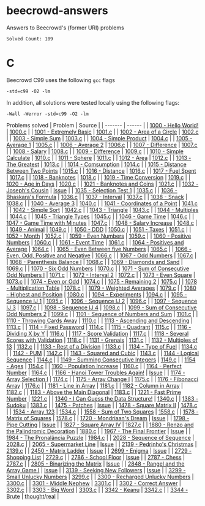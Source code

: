 # beecrowd-answers
Answers to Beecrowd's (former URI) problems

` Solved Count: 109 `

# C

Beecrowd C99 uses the following `gcc` flags

`-std=c99 -O2 -lm`

In addition, all solutions were tested locally using the following flags:

`-Wall -Werror -std=c99 -O2 -lm`

Problems solved
| Problem | Source |
| ------- | ------ |
| [1000 - Hello World!](https://judge.beecrowd.com/en/problems/view/1000) | [1000.c](src/C/1000.c) |
| [1001 - Extremely Basic](https://judge.beecrowd.com/en/problems/view/1001) | [1001.c](src/C/1001.c) |
| [1002 - Area of a Circle](https://judge.beecrowd.com/en/problems/view/1002) | [1002.c](src/C/1002.c) |
| [1003 - Simple Sum](https://judge.beecrowd.com/en/problems/view/1003) | [1003.c](src/C/1003.c) |
| [1004 - Simple Product](https://judge.beecrowd.com/en/problems/view/1004) | [1004.c](src/C/1004.c) |
| [1005 - Average 1](https://judge.beecrowd.com/en/problems/view/1005) | [1005.c](src/C/1005.c) |
| [1006 - Average 2](https://judge.beecrowd.com/en/problems/view/1006) | [1006.c](src/C/1006.c) |
| [1007 - Difference](https://judge.beecrowd.com/en/problems/view/1007) | [1007.c](src/C/1007.c) |
| [1008 - Salary](https://judge.beecrowd.com/en/problems/view/1008) | [1008.c](src/C/1008.c) |
| [1009 - Difference](https://judge.beecrowd.com/en/problems/view/1009) | [1009.c](src/C/1009.c) |
| [1010 - Simple Calculate](https://judge.beecrowd.com/en/problems/view/1010) | [1010.c](src/C/1010.c) |
| [1011 - Sphere](https://judge.beecrowd.com/en/problems/view/1011) | [1011.c](src/C/1011.c) |
| [1012 - Area](https://judge.beecrowd.com/en/problems/view/1012) | [1012.c](src/C/1012.c) |
| [1013 - The Greatest](https://judge.beecrowd.com/en/problems/view/1013) | [1013.c](src/C/1013.c) |
| [1014 - Comsumption](https://judge.beecrowd.com/en/problems/view/1014) | [1014.c](src/C/1014.c) |
| [1015 - Distance Between Two Points](https://judge.beecrowd.com/en/problems/view/1015) | [1015.c](src/C/1015.c) |
| [1016 - Distance](https://judge.beecrowd.com/en/problems/view/1016) | [1016.c](src/C/1016.c) |
| [1017 - Fuel Spent](https://judge.beecrowd.com/en/problems/view/1017) | [1017.c](src/C/1017.c) |
| [1018 - Banknotes](https://judge.beecrowd.com/en/problems/view/1018) | [1018.c](src/C/1018.c) |
| [1019 - Time Conversion](https://judge.beecrowd.com/en/problems/view/1019) | [1019.c](src/C/1019.c) |
| [1020 - Age in Days](https://judge.beecrowd.com/en/problems/view/1020) | [1020.c](src/C/1020.c) |
| [1021 - Banknotes and Coins](https://judge.beecrowd.com/en/problems/view/1021) | [1021.c](src/C/1021.c) |
| [1032 - Joseph's Cousin](https://judge.beecrowd.com/en/problems/view/1032) | [Issue](https://github.com/otavio-f/beecrowd-answers/issues/2) |
| [1035 - Selection Test 1](https://judge.beecrowd.com/en/problems/view/1035) | [1035.c](src/C/1035.c) |
| [1036 - Bhaskara's Formula](https://judge.beecrowd.com/en/problems/view/1036) | [1036.c](src/C/1036.c) |
| [1037 - Interval](https://judge.beecrowd.com/en/problems/view/1037) | [1037.c](src/C/1037.c) |
| [1038 - Snack](https://judge.beecrowd.com/en/problems/view/1038) | [1038.c](src/C/1038.c) |
| [1040 - Average 3](https://judge.beecrowd.com/en/problems/view/1040) | [1040.c](src/C/1040.c) |
| [1041 - Coordinates of a Point](https://judge.beecrowd.com/en/problems/view/1041) | [1041.c](src/C/1041.c) |
| [1042 - Simple Sort](https://judge.beecrowd.com/en/problems/view/1042) | [1042.c](src/C/1042.c) |
| [1043 - Triangle](https://judge.beecrowd.com/en/problems/view/1043) | [1043.c](src/C/1043.c) |
| [1044 - Multiples](https://judge.beecrowd.com/en/problems/view/1044) | [1044.c](src/C/1044.c) |
| [1045 - Triangle Types](https://judge.beecrowd.com/en/problems/view/1045) | [1045.c](src/C/1045.c) |
| [1046 - Game Time](https://judge.beecrowd.com/en/problems/view/1046) | [1046.c](src/C/1046.c) |
| [1047 - Game Time with Minutes](https://judge.beecrowd.com/en/problems/view/1047) | [1047.c](src/C/1047.c) |
| [1048 - Salary Increase](https://judge.beecrowd.com/en/problems/view/1048) | [1048.c](src/C/1048.c) |
| [1049 - Animal](https://judge.beecrowd.com/en/problems/view/1049) | [1049.c](src/C/1049.c) |
| [1050 - DDD](https://judge.beecrowd.com/en/problems/view/1050) | [1050.c](src/C/1050.c) |
| [1051 - Taxes](https://judge.beecrowd.com/en/problems/view/1051) | [1051.c](src/C/1051.c) |
| [1052 - Month](https://judge.beecrowd.com/en/problems/view/1052) | [1052.c](src/C/1052.c) |
| [1059 - Even Numbers](https://judge.beecrowd.com/en/problems/view/1059) | [1059.c](src/C/1059.c) |
| [1060 - Positive Numbers](https://judge.beecrowd.com/en/problems/view/1060) | [1060.c](src/C/1060.c) |
| [1061 - Event Time](https://judge.beecrowd.com/en/problems/view/1061) | [1061.c](src/C/1061.c) |
| [1064 - Positives and Average](https://judge.beecrowd.com/en/problems/view/1064) | [1064.c](src/C/1064.c) |
| [1065 - Even Between five Numbers](https://judge.beecrowd.com/en/problems/view/1065) | [1065.c](src/C/1065.c) |
| [1066 - Even, Odd, Positive and Negative](https://judge.beecrowd.com/en/problems/view/1066) | [1066.c](src/C/1066.c) |
| [1067 - Odd Numbers](https://judge.beecrowd.com/en/problems/view/1067) | [1067.c](src/C/1067.c) |
| [1068 - Parenthesis Balance I](https://judge.beecrowd.com/en/problems/view/1068) | [1068.c](src/C/1068.c) |
| [1069 - Diamonds and Sand](https://judge.beecrowd.com/en/problems/view/1069) | [1069.c](src/C/1069.c) |
| [1070 - Six Odd Numbers](https://judge.beecrowd.com/en/problems/view/1070) | [1070.c](src/C/1070.c) |
| [1071 - Sum of Consecutive Odd Numbers I](https://judge.beecrowd.com/en/problems/view/1071) | [1071.c](src/C/1071.c) |
| [1072 - Interval 2](https://judge.beecrowd.com/en/problems/view/1072) | [1072.c](src/C/1072.c) |
| [1073 - Even Square](https://judge.beecrowd.com/en/problems/view/1073) | [1073.c](src/C/1073.c) |
| [1074 - Even or Odd](https://judge.beecrowd.com/en/problems/view/1074) | [1074.c](src/C/1074.c) |
| [1075 - Remaining 2](https://judge.beecrowd.com/en/problems/view/1075) | [1075.c](src/C/1075.c) |
| [1078 - Multiplication Table](https://judge.beecrowd.com/en/problems/view/1078) | [1078.c](src/C/1078.c) |
| [1079 - Weighted Averages](https://judge.beecrowd.com/en/problems/view/1079) | [1079.c](src/C/1079.c) |
| [1080 - Highest and Position](https://judge.beecrowd.com/en/problems/view/1080) | [1080.c](src/C/1080.c) |
| [1094 - Experiments](https://judge.beecrowd.com/en/problems/view/1094) | [1094.c](src/C/1094.c) |
| [1095 - Sequence IJ 1](https://judge.beecrowd.com/en/problems/view/1095) | [1095.c](src/C/1095.c) |
| [1096 - Sequence IJ 2](https://judge.beecrowd.com/en/problems/view/1096) | [1096.c](src/C/1096.c) |
| [1097 - Sequence IJ 3](https://judge.beecrowd.com/en/problems/view/1097) | [1097.c](src/C/1097.c) |
| [1098 - Sequence IJ 4](https://judge.beecrowd.com/en/problems/view/1098) | [1098.c](src/C/1098.c) |
| [1099 - Sum of Consecutive Odd Numbers 2](https://judge.beecrowd.com/en/problems/view/1099) | [1099.c](src/C/1099.c) |
| [1101 - Sequence of Numbers and Sum](https://judge.beecrowd.com/en/problems/view/1101) | [1101.c](src/C/1101.c) |
| [1110 - Throwing Cards Away](https://judge.beecrows.com/en/problems/view/1110) | [1110.c](src/C/1110.c) |
| [1113 - Ascending and Descending](https://judge.beecrowd.com/en/problems/view/1113) | [1113.c](src/C/1113.c) |
| [1114 - Fixed Password](https://judge.beecrowd.com/en/problems/view/1114) | [1114.c](src/C/1114.c) |
| [1115 - Quadrant](https://judge.beecrowd.com/en/problems/view/1115) | [1115.c](src/C/1115.c) |
| [1116 - Dividing X by Y](https://judge.beecrowd.com/en/problems/view/1116) | [1116.c](src/C/1116.c) |
| [1117 - Score Validation](https://judge.beecrowd.com/en/problems/view/1117) | [1117.c](src/C/1117.c) |
| [1118 - Several Scores with Validation](https://judge.beecrowd.com/en/problems/view/1118) | [1118.c](src/C/1118.c) |
| [1131 - Grenais](https://judge.beecrowd.com/en/problems/view/1131) | [1131.c](src/C/1131.c) |
| [1132 - Multiples of 13](https://judge.beecrowd.com/en/problems/view/1132) | [1132.c](src/C/1132.c) |
| [1133 - Rest of a Division](https://judge.beecrowd.com/en/problems/view/1133) | [1133.c](src/C/1133.c) |
| [1134 - Type of Fuel](https://judge.beecrowd.com/en/problems/view/1134) | [1134.c](src/C/1134.c) |
| [1142 - PUM](https://judge.beecrowd.com/en/problems/view/1142) | [1142.c](src/C/1142.c) |
| [1143 - Squared and Cubic](https://judge.beecrowd.com/en/problems/view/1143) | [1143.c](src/C/1143.c) |
| [1144 - Logical Sequence](https://judge.beecrowd.com/en/problems/view/1144) | [1144.c](src/C/1144.c) |
| [1149 - Summing Consecutive Integers](https://judge.beecrowd.com/en/problems/view/1149) | [1149.c](src/C/1149.c) |
| [1154 - Ages](https://judge.beecrowd.com/en/problems/view/1154) | [1154.c](src/C/1154.c) |
| [1160 - Population Increase](https://judge.beecrowd.com/en/problems/view/1160) | [1160.c](src/C/1160.c) |
| [1164 - Perfect Number](https://judge.beecrowd.com/en/problems/view/1164) | [1164.c](src/C/1164.c) |
| [1166 - Hanoi Tower Troubles Again!](https://judge.beecrowd.com/en/problems/view/1166) | [Issue](https://github.com/otavio-f/beecrowd-answers/issues/2) |
| [1174 - Array Selection I](https://judge.beecrowd.com/en/problems/view/1174) | [1174.c](src/C/1174.c) |
| [1175 - Array Change I](https://judge.beecrowd.com/en/problems/view/1175) | [1175.c](src/C/1175.c) |
| [1176 - Fibonacci Array](https://judge.beecrowd.com/en/problems/view/1176) | [1176.c](src/C/1176.c) |
| [1181 - Line in Array](https://judge.beecrowd.com/en/problems/view/1181) | [1181.c](src/C/1181.c) |
| [1182 - Column in Array](https://judge.beecrowd.com/en/problems/view/1182) | [1182.c](src/C/1182.c) |
| [1183 - Above the Main Diagonal](https://judge.beecrowd.com/en/problems/view/1183) | [1183.c](src/C/1183.c) |
| [1221 - Fast Prime Number](https://judge.beecrowd.com/en/problems/view/1221) | [1221.c](src/C/1221.c) |
| [1340 - I Can Guess the Data Structure!](https://judge.beecrowd.com/en/problems/view/1340) | [1340.c](src/C/1340.c) |
| [1383 - Sudoku](https://judge.beecrowd.com/en/problems/view/1383) | [1383.c](src/C/1383.c) |
| [1475 - Patches](https://judge.beecrowd.com/en/problems/view/1475) | [Issue](https://github.com/otavio-f/beecrowd-answers/issues/2) |
| [1478 - Square Matrix II](https://judge.beecrowd.com/en/problems/view/1478) | [1478.c](src/C/1478.c) |
| [1534 - Array 123](https://judge.beecrowd.com/en/problems/view/1534) | [1534.c](src/C/1534.c) |
| [1558 - Sum of Two Squares](https://judge.beecrowd.com/en/problems/view/1558) | [1558.c](src/C/1558.c) |
| [1578 - Matrix of Squares](https://judge.beecrowd.com/en/problems/view/1578) | [1578.c](src/C/1578.c) |
| [1720 - Mondriaan's Dream](https://judge.beecrowd.com/en/problems/view/1720) | [Issue](https://github.com/otavio-f/beecrowd-answers/issues/2) |
| [1798 - Pipe Cutting](https://judge.beecrowd.com/en/problems/view/1798) | [Issue](https://github.com/otavio-f/beecrowd-answers/issues/2) |
| [1827 - Square Array IV](https://judge.beecrowd.com/en/problems/view/1827) | [1827.c](src/C/1827.c) |
| [1880 - Renzo and the Palindromic Decoration](https://judge.beecrowd.com/en/problems/view/1880) | [1880.c](src/C/1880.c) |
| [1967 - The Final Frontier](https://judge.beecrowd.com/en/problems/view/1967) | [Issue](https://github.com/otavio-f/beecrowd-answers/issues/2) |
| [1984 - The Pronalância Puzzle](https://judge.beecrowd.com/en/problems/view/1984) | [1984.c](src/C/1984.c) |
| [2028 - Sequence of Sequence](https://judge.beecrowd.com/en/problems/view/2028) | [2028.c](src/C/2028.c) |
| [2065 - Supermarket Line](https://judge.beecrowd.com/en/problems/view/2065) | [Issue](https://github.com/otavio-f/beecrowd-answers/issues/2) |
| [2139 - Pedrinho's Christmas](https://judge.beecrowd.com/en/problems/view/2139) | [2139.c](src/C/2139.c) |
| [2450 - Matrix Ladder](https://judge.beecrowd.com/en/problems/view/2450) | [Issue](https://github.com/otavio-f/beecrowd-answers/issues/2) |
| [2699 - Enigma](https://judge.beecrowd.com/en/problems/view/2699) | [Issue](https://github.com/otavio-f/beecrowd-answers/issues/2) |
| [2729 - Shopping List](https://judge.beecrowd.com/en/problems/view/2729) | [2729.c](src/C/2729.c) |
| [2786 - School Floor](https://judge.beecrowd.com/en/problems/view/2786) | [Issue](https://github.com/otavio-f/beecrowd-answers/issues/2) |
| [2787 - Chess](https://judge.beecrowd.com/en/problems/view/2787) | [2787.c](src/C/2787.c) |
| [2805 - Binarizing the Matrix](https://judge.beecrowd.com/en/problems/view/2786) | [Issue](https://github.com/otavio-f/beecrowd-answers/issues/2) |
| [2848 - Rangel and the Array Game I](https://judge.beecrowd.com/en/problems/view/2848) | [Issue](https://github.com/otavio-f/beecrowd-answers/issues/2) |
| [3139 - Seeking New Followers](https://judge.beecrowd.com/en/problems/view/3139) | [Issue](https://github.com/otavio-f/beecrowd-answers/issues/2) |
| [3299 - Small Unlucky Numbers](https://judge.beecrowd.com/en/problems/view/3299) | [3299.c](src/C/3299.c) |
| [3300 - Recharged Unlucky Numbers](https://judge.beecrowd.com/en/problems/view/3300) | [3300.c](src/C/3300.c) |
| [3301 - Middle Nephew](https://judge.beecrowd.com/en/problems/view/3301) | [3301.c](src/C/3301.c) |
| [3302 - Correct Answer](https://judge.beecrowd.com/en/problems/view/3302) | [3302.c](src/C/3302.c) |
| [3303 - Big Word](https://judge.beecrowd.com/en/problems/view/3303) | [3303.c](src/C/3303.c) |
| [3342 - Keanu](https://judge.beecrowd.com/en/problems/view/3342) | [3342.c](src/C/3342.c) |
| [3344 - Brute](https://judge.beecrowd.com/en/problems/view/3344) | [thought](src/C/3344-thought_solution.c)/[real](src/C/3344-real_solution.c) |


